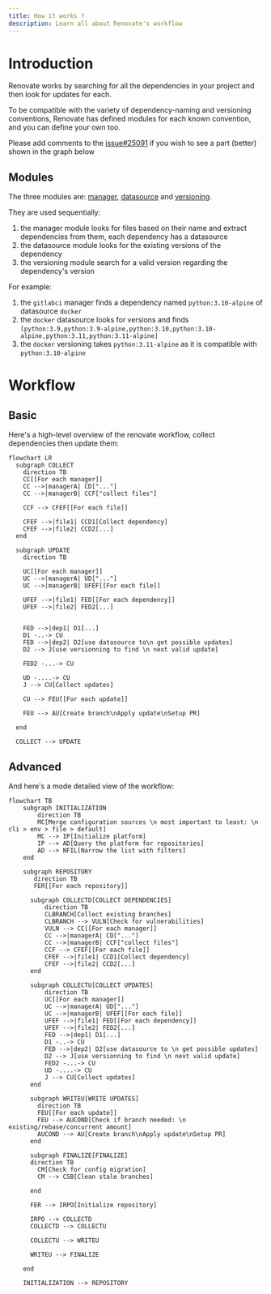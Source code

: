 ```yaml
---
title: How it works ?
description: Learn all about Renovate's workflow
---
```


# Introduction

Renovate works by searching for all the dependencies in your project and then look for updates for each.

To be compatible with the variety of dependency-naming and versioning conventions, Renovate has defined modules for each known convention, and you can define your own too.

Please add comments to the [issue#25091](https://github.com/renovatebot/renovate/issues/25091) if you wish to see a part (better) shown in the graph below

## Modules

The three modules are: [manager](../modules/manager/index.md), [datasource](../modules/datasource/index.md) and [versioning](../modules/versioning.md).

They are used sequentially:

1. the manager module looks for files based on their name and extract dependencies from them, each dependency has a datasource
2. the datasource module looks for the existing versions of the dependency
3. the versioning module search for a valid version regarding the dependency's version

For example:

1. the `gitlabci` manager finds a dependency named `python:3.10-alpine` of datasource `docker`
2. the `docker` datasource looks for versions and finds `[python:3.9,python:3.9-alpine,python:3.10,python:3.10-alpine,python:3.11,python:3.11-alpine]`
3. the `docker` versioning takes `python:3.11-alpine` as it is compatible with `python:3.10-alpine`

# Workflow

## Basic

Here's a high-level overview of the renovate workflow, collect dependencies then update them:

```mermaid
flowchart LR
  subgraph COLLECT
    direction TB
    CC[[For each manager]]
    CC -->|managerA| CD["..."]
    CC -->|managerB| CCF["collect files"]

    CCF --> CFEF[[For each file]]

    CFEF -->|file1| CCD1[Collect dependency]
    CFEF -->|file2| CCD2[...]
  end

  subgraph UPDATE
    direction TB

    UC[[For each manager]]
    UC -->|managerA| UD["..."]
    UC -->|managerB| UFEF[[For each file]]

    UFEF -->|file1| FED[[For each dependency]]
    UFEF -->|file2| FED2[...]


    FED -->|dep1| D1[...]
    D1 -..-> CU
    FED -->|dep2| D2[use datasource to\n get possible updates]
    D2 --> J[use versionning to find \n next valid update]

    FED2 -...-> CU

    UD -....-> CU
    J --> CU[Collect updates]

    CU --> FEU[[For each update]]

    FEU --> AU[Create branch\nApply update\nSetup PR]

  end

  COLLECT --> UPDATE
```

## Advanced

And here's a mode detailed view of the workflow:

```mermaid
flowchart TB
    subgraph INITIALIZATION
        direction TB
        MC[Merge configuration sources \n most important to least: \n cli > env > file > default]
        MC --> IP[Initialize platform]
        IP --> AD[Query the platform for repositories]
        AD --> NFIL[Narrow the list with filters]
    end

    subgraph REPOSITORY
       direction TB
       FER[[For each repository]]

      subgraph COLLECTD[COLLECT DEPENDENCIES]
          direction TB
          CLBRANCH[Collect existing branches]
          CLBRANCH --> VULN[Check for vulnerabilities]
          VULN --> CC[[For each manager]]
          CC -->|managerA| CD["..."]
          CC -->|managerB| CCF["collect files"]
          CCF --> CFEF[[For each file]]
          CFEF -->|file1| CCD1[Collect dependency]
          CFEF -->|file2| CCD2[...]
      end

      subgraph COLLECTU[COLLECT UPDATES]
          direction TB
          UC[[For each manager]]
          UC -->|managerA| UD["..."]
          UC -->|managerB| UFEF[[For each file]]
          UFEF -->|file1| FED[[For each dependency]]
          UFEF -->|file2| FED2[...]
          FED -->|dep1| D1[...]
          D1 -..-> CU
          FED -->|dep2| D2[use datasource to \n get possible updates]
          D2 --> J[use versionning to find \n next valid update]
          FED2 -...-> CU
          UD -....-> CU
          J --> CU[Collect updates]
      end

      subgraph WRITEU[WRITE UPDATES]
        direction TB
        FEU[[For each update]]
        FEU --> AUCOND[Check if branch needed: \n existing/rebase/concurrent amount]
        AUCOND --> AU[Create branch\nApply update\nSetup PR]
      end

      subgraph FINALIZE[FINALIZE]
      direction TB
        CM[Check for config migration]
        CM --> CSB[Clean stale branches]

      end

      FER --> IRPO[Initialize repository]

      IRPO --> COLLECTD
      COLLECTD --> COLLECTU

      COLLECTU --> WRITEU

      WRITEU --> FINALIZE

    end

    INITIALIZATION --> REPOSITORY
```
